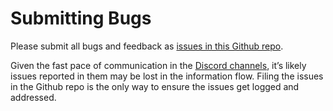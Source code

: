 # Submitting Bugs

Please submit all bugs and feedback as [issues in this Github repo](https://github.com/solana-labs/tour-de-sol/issues). 

Given the fast pace of communication in the [Discord channels](useful-links.md), it’s likely issues reported in them may be lost in the information flow. Filing the issues in the Github repo is the only way to ensure the issues get logged and addressed.

